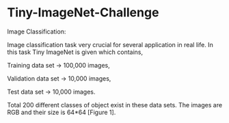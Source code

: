 # Tiny-ImageNet-Challenge
Image Classification:

Image classification task very crucial for several application in real life. In this task Tiny ImageNet is given which contains,

Training data set → 100,000 images,

Validation data set → 10,000 images,

Test data set → 10,000 images.

Total 200 different classes of object exist in these data sets. The images are RGB and their size is 64*64 [Figure 1].
